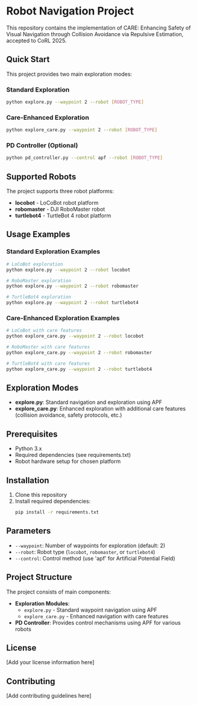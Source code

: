 # Robot Navigation Project

This repository contains the implementation of CARE: Enhancing Safety of Visual Navigation through Collision Avoidance via Repulsive Estimation, accepted to CoRL 2025.

## Quick Start

This project provides two main exploration modes:

### Standard Exploration
```bash
python explore.py --waypoint 2 --robot [ROBOT_TYPE]
```

### Care-Enhanced Exploration
```bash
python explore_care.py --waypoint 2 --robot [ROBOT_TYPE]
```

### PD Controller (Optional)
```bash
python pd_controller.py --control apf --robot [ROBOT_TYPE]
```

## Supported Robots

The project supports three robot platforms:
- **locobot** - LoCoBot robot platform
- **robomaster** - DJI RoboMaster robot
- **turtlebot4** - TurtleBot 4 robot platform

## Usage Examples

### Standard Exploration Examples
```bash
# LoCoBot exploration
python explore.py --waypoint 2 --robot locobot

# RoboMaster exploration  
python explore.py --waypoint 2 --robot robomaster

# TurtleBot4 exploration
python explore.py --waypoint 2 --robot turtlebot4
```

### Care-Enhanced Exploration Examples
```bash
# LoCoBot with care features
python explore_care.py --waypoint 2 --robot locobot

# RoboMaster with care features
python explore_care.py --waypoint 2 --robot robomaster

# TurtleBot4 with care features
python explore_care.py --waypoint 2 --robot turtlebot4
```

## Exploration Modes

- **explore.py**: Standard navigation and exploration using APF
- **explore_care.py**: Enhanced exploration with additional care features (collision avoidance, safety protocols, etc.)

## Prerequisites

- Python 3.x
- Required dependencies (see requirements.txt)
- Robot hardware setup for chosen platform

## Installation

1. Clone this repository
2. Install required dependencies:
   ```bash
   pip install -r requirements.txt
   ```

## Parameters

- `--waypoint`: Number of waypoints for exploration (default: 2)
- `--robot`: Robot type (`locobot`, `robomaster`, or `turtlebot4`)
- `--control`: Control method (use 'apf' for Artificial Potential Field)

## Project Structure

The project consists of main components:

- **Exploration Modules**:
    - `explore.py` - Standard waypoint navigation using APF
    - `explore_care.py` - Enhanced navigation with care features
- **PD Controller**: Provides control mechanisms using APF for various robots

## License

[Add your license information here]

## Contributing

[Add contributing guidelines here]
